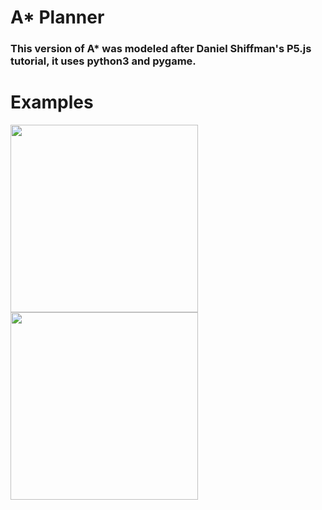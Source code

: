 # A* Planner

### This version of A* was modeled after Daniel Shiffman's P5.js tutorial, it uses python3 and pygame.



# Examples
<img src="https://github.com/vism2889/RAS_PROJECTS/blob/master/images/a_star_example_1.gif" width="300" />
<img src="https://github.com/vism2889/RAS_PROJECTS/blob/master/images/a_star_example_2.gif" width="300" />
